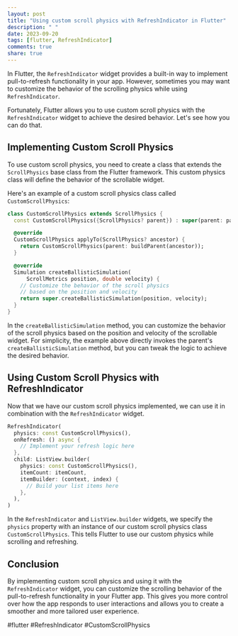 ```yaml
---
layout: post
title: "Using custom scroll physics with RefreshIndicator in Flutter"
description: " "
date: 2023-09-20
tags: [flutter, RefreshIndicator]
comments: true
share: true
---
```


In Flutter, the `RefreshIndicator` widget provides a built-in way to implement pull-to-refresh functionality in your app. However, sometimes you may want to customize the behavior of the scrolling physics while using `RefreshIndicator`.

Fortunately, Flutter allows you to use custom scroll physics with the `RefreshIndicator` widget to achieve the desired behavior. Let's see how you can do that.

## Implementing Custom Scroll Physics

To use custom scroll physics, you need to create a class that extends the `ScrollPhysics` base class from the Flutter framework. This custom physics class will define the behavior of the scrollable widget.

Here's an example of a custom scroll physics class called `CustomScrollPhysics`:

```dart
class CustomScrollPhysics extends ScrollPhysics {
  const CustomScrollPhysics({ScrollPhysics? parent}) : super(parent: parent);

  @override
  CustomScrollPhysics applyTo(ScrollPhysics? ancestor) {
    return CustomScrollPhysics(parent: buildParent(ancestor));
  }

  @override
  Simulation createBallisticSimulation(
      ScrollMetrics position, double velocity) {
    // Customize the behavior of the scroll physics
    // based on the position and velocity
    return super.createBallisticSimulation(position, velocity);
  }
}
```

In the `createBallisticSimulation` method, you can customize the behavior of the scroll physics based on the position and velocity of the scrollable widget. For simplicity, the example above directly invokes the parent's `createBallisticSimulation` method, but you can tweak the logic to achieve the desired behavior.

## Using Custom Scroll Physics with RefreshIndicator

Now that we have our custom scroll physics implemented, we can use it in combination with the `RefreshIndicator` widget.

```dart
RefreshIndicator(
  physics: const CustomScrollPhysics(),
  onRefresh: () async {
    // Implement your refresh logic here
  },
  child: ListView.builder(
    physics: const CustomScrollPhysics(),
    itemCount: itemCount,
    itemBuilder: (context, index) {
      // Build your list items here
    },
  ),
)
```

In the `RefreshIndicator` and `ListView.builder` widgets, we specify the `physics` property with an instance of our custom scroll physics class `CustomScrollPhysics`. This tells Flutter to use our custom physics while scrolling and refreshing.

## Conclusion

By implementing custom scroll physics and using it with the `RefreshIndicator` widget, you can customize the scrolling behavior of the pull-to-refresh functionality in your Flutter app. This gives you more control over how the app responds to user interactions and allows you to create a smoother and more tailored user experience.

#flutter #RefreshIndicator #CustomScrollPhysics